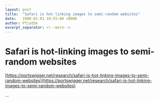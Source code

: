 ```yaml
---
layout: post
title:  "Safari is hot-linking images to semi-random websites"
date:   1990-01-01 19:55:00 +0000
author: PfiatDe
excerpt_separator: <!--more-->
---
```


# Safari is hot-linking images to semi-random websites

[https://portswigger.net/research/safari-is-hot-linking-images-to-semi-random-websites](https://portswigger.net/research/safari-is-hot-linking-images-to-semi-random-websites)

...
<!--more-->
